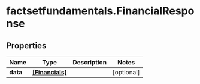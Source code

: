 # factsetfundamentals.FinancialResponse

## Properties

Name | Type | Description | Notes
------------ | ------------- | ------------- | -------------
**data** | [**[Financials]**](Financials.md) |  | [optional] 


